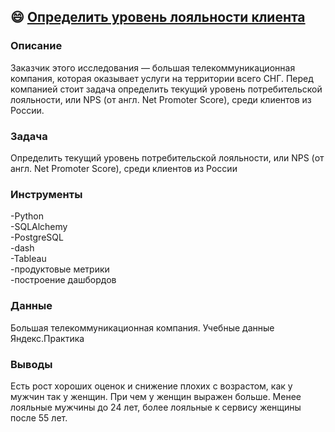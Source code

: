 ## :smile: [**Определить уровень лояльности клиента**](https://github.com/AnatolyKuzmin/Data_Analyst_Yandex/blob/main/Определить_уровень_лояльности%20_клиента/Определить%20уровень%20лояльности%20клиента.pdf)

### Описание
Заказчик этого исследования — большая телекоммуникационная компания, которая оказывает услуги на территории всего СНГ. Перед компанией стоит задача определить текущий уровень потребительской лояльности, или NPS (от англ. Net Promoter Score), среди клиентов из России.
### Задача
Определить текущий уровень потребительской лояльности, или NPS (от англ. Net Promoter Score), среди клиентов из России
### Инструменты
-Python<br>-SQLAlchemy<br>-PostgreSQL<br>-dash<br>-Tableau<br>-продуктовые метрики<br>-построение дашбордов
### Данные
Большая телекоммуникационная компания. Учебные данные Яндекс.Практика
### Выводы
Есть рост хороших оценок и снижение плохих с возрастом, как у мужчин так у женщин. При чем у женщин выражен больше.
Менее лояльные мужчины до 24 лет, более лояльные к сервису женщины после 55 лет.

